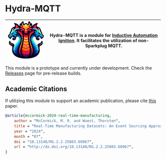 # Hydra-MQTT

| <img src=".github/hydra.png" alt="description" style="width: 300px"> | Hydra-MQTT is a module for [Inductive Automation Ignition](https://inductiveautomation.com/). It facilitates the utilization of non-Sparkplug MQTT. |
|----------------------------------------------------------------------|-----------------------------------------------------------------------------------------------------------------------------------------------------|

This module is a prototype and currently under development. Check the [Releases](https://github.com/m-r-mccormick/Hydra-MQTT/releases) page for pre-release builds.

## Academic Citations

If utilizing this module to support an academic publication, please cite [this](http://dx.doi.org/10.13140/RG.2.2.25803.60967) paper.

```bibtex
@article{mccormick-2024-real-time-manufacturing,
    author = "McCormick, M. R. and Wuest, Thorsten",
    title = "Real-Time Manufacturing Datasets: An Event Sourcing Approach",
    year = "2024",
    month = "07",
    doi = "10.13140/RG.2.2.25803.60967",
    url = "http://dx.doi.org/10.13140/RG.2.2.25803.60967",
}
```

